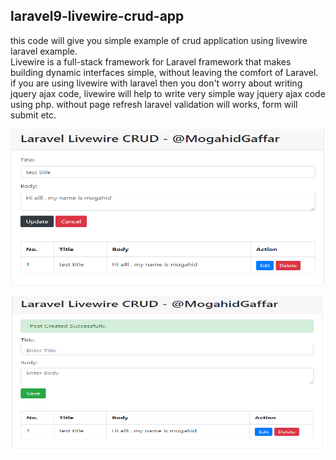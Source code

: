 
## laravel9-livewire-crud-app
this code  will give you simple example of crud application using livewire laravel example.<br>
Livewire is a full-stack framework for Laravel framework that makes building dynamic interfaces simple, without leaving the comfort of Laravel. if you are using livewire with laravel then you don't worry about writing jquery ajax code, livewire will help to write very simple way jquery ajax code using php. without page refresh laravel validation will works, form will submit etc.

 <p align="center"><a h target="_blank"><img src="https://github.com/MogahidGaffar/laravel-livewire-crud-app/blob/main/public/screenshots/edit_page.png" height="250" width="600" ></a></p>


 <p align="center"><a  target="_blank"><img src="https://github.com/MogahidGaffar/laravel-livewire-crud-app/blob/main/public/screenshots/list_and_createpage.png" height="250" width="600"></a></p>


